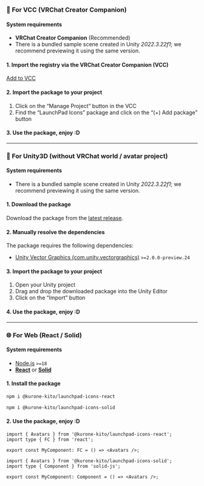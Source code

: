<!-- markdownlint-disable MD033 MD041 -->

### 🥽 For <abbr translate="no">VCC</abbr> (<span translate="no">VRChat Creator Companion</span>)

#### System requirements

- **<span translate="no">VRChat Creator Companion</span>** (Recommended)
- There is a bundled sample scene created in
  <span translate="no">Unity</span> _<span translate="no">2022.3.22f1</span>_;
  we recommend previewing it using the same version.

#### 1. Import the registry via the <span translate="no">VRChat Creator Companion (<abbr>VCC</abbr>)</span>

[Add to <abbr translate="no">VCC</abbr>](vcc://vpm/addRepo?url=https%3A%2F%2Fkurone-kito.github.io%2Fvpm%2Findex.json)

#### 2. Import the package to your project

1. Click on the “<span translate="no">Manage Project</span>” button in the
   <abbr translate="no">VCC</abbr>
2. Find the “<span translate="no">LaunchPad Icons</span>” package and
   click on the “<span translate="no">(+) Add package</span>” button

#### 3. Use the package, enjoy :D

---

### 📲 For <span translate="no">Unity3D</span> (without <span translate="no">VRChat</span> world / avatar project)

#### System requirements

- There is a bundled sample scene created in
  <span translate="no">Unity</span> _<span translate="no">2022.3.22f1</span>_;
  we recommend previewing it using the same version.

#### 1. Download the package

Download the package from the
[latest release](https://github.com/kurone-kito/launchpad-icons/releases).

#### 2. Manually resolve the dependencies

The package requires the following dependencies:

- [<span translate="no">Unity Vector Graphics (com.unity.vectorgraphics)</span>](https://docs.unity3d.com/Packages/com.unity.vectorgraphics@2.0/manual/index.html)
  `>=2.0.0-preview.24`

#### 3. Import the package to your project

1. Open your Unity project
2. Drag and drop the downloaded package into the
   <span translate="no">Unity Editor</span>
3. Click on the “Import” button

#### 4. Use the package, enjoy :D

---

### 🌐 For Web (React / Solid)

#### System requirements

- [<span translate="no">Node.js</span>](https://nodejs.org/) `>=18`
- **[<span translate="no">React</span>](https://react.dev)** or **[<span translate="no">Solid</span>](https://www.solidjs.com)**

#### 1. Install the package

```sh
npm i @kurone-kito/launchpad-icons-react
```

```sh
npm i @kurone-kito/launchpad-icons-solid
```

#### 2. Use the package, enjoy :D

```tsx
import { Avatars } from '@kurone-kito/launchpad-icons-react';
import type { FC } from 'react';

export const MyComponent: FC = () => <Avatars />;
```

```tsx
import { Avatars } from '@kurone-kito/launchpad-icons-solid';
import type { Component } from 'solid-js';

export const MyComponent: Component = () => <Avatars />;
```
